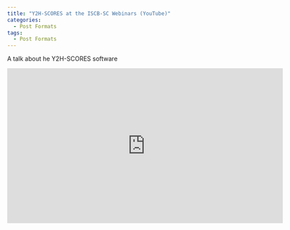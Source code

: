 ```yaml
---
title: "Y2H-SCORES at the ISCB-SC Webinars (YouTube)"
categories:
  - Post Formats
tags:
  - Post Formats
---
```


A talk about he Y2H-SCORES software

<iframe width="640" height="360" src="https://www.youtube.com/embed/vRJNrtzFiUs" frameborder="0" allowfullscreen></iframe>

